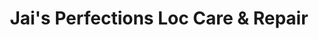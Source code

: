 ---
title: "Jai's Perfections Loc Care & Repair"
url: /lathrup-village/jais-perfections-loc-care-und-repair/
shop: Friseur
---